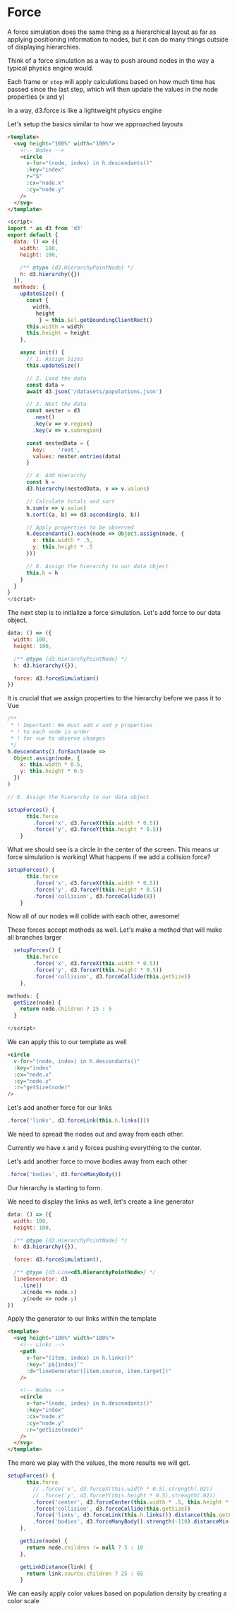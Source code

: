 # Force

A force simulation does the same thing as a hierarchical layout as far as applying positioning information to nodes, but it can do many things outside of displaying hierarchies.

Think of a force simulation as a way to push around nodes in the way a typical physics engine would.

Each frame or `step` will apply calculations based on how much time has passed since the last step, which will then update the values in the node properties (x and y)

In a way, d3.force is like a lightweight physics engine

Let's setup the basics similar to how we approached layouts

```html
<template>
  <svg height="100%" width="100%">
    <!-- Nodes -->
    <circle
      v-for="(node, index) in h.descendants()"
      :key="index"
      r="5"
      :cx="node.x"
      :cy="node.y"
    />
  </svg>
</template>
```

```javascript
<script>
import * as d3 from 'd3'
export default {
  data: () => ({
    width:  100,
    height: 100,

    /** @type {d3.HierarchyPointNode} */
    h: d3.hierarchy({})
  }),
  methods: {
    updateSize() {
      const {
        width,
         height
          } = this.$el.getBoundingClientRect()
      this.width = width
      this.height = height
    },

    async init() {
      // 1. Assign Sizes
      this.updateSize()

      // 2. Load the data
      const data =
      await d3.json('/datasets/populations.json')

      // 3. Nest the data
      const nester = d3
        .nest()
        .key(v => v.region)
        .key(v => v.subregion)

      const nestedData = {
        key:    'root',
        values: nester.entries(data)
      }

      // 4. Add Hierarchy
      const h =
      d3.hierarchy(nestedData, v => v.values)

      // Calculate totals and sort
      h.sum(v => v.value)
      h.sort((a, b) => d3.ascending(a, b))

      // Apply properties to be observed
      h.descendants().each(node => Object.assign(node, {
        x: this.width * .5,
        y: this.height * .5
      }))

      // 6. Assign the hierarchy to our data object
      this.h = h
    }
  }
}
</script>
```

The next step is to initialize a force simulation. Let's add force to our data object.

```javascript
data: () => ({
  width: 100,
  height: 100,

  /** @type {d3.HierarchyPointNode} */
  h: d3.hierarchy({}),

  force: d3.forceSimulation()
})
```

It is crucial that we assign properties to the hierarchy before we pass it to Vue

```javascript
/**
 * ! Important: We must add x and y properties
 * ! to each node in order
 * ! for vue to observe changes
 */
h.descendants().forEach(node =>
  Object.assign(node, {
    x: this.width * 0.5,
    y: this.height * 0.5
  })
)

// 6. Assign the hierarchy to our data object
```

```javascript
setupForces() {
      this.force
        .force('x', d3.forceX(this.width * 0.5))
        .force('y', d3.forceY(this.height * 0.5))
    }
```

What we should see is a circle in the center of the screen. This means ur force simulation is working! What happens if we add a collision force?

```javascript
setupForces() {
      this.force
        .force('x', d3.forceX(this.width * 0.5))
        .force('y', d3.forceY(this.height * 0.5))
        .force('collision', d3.forceCollide(8))
    }
```

Now all of our nodes will collide with each other, awesome!

These forces accept methods as well. Let's make a method that will make all branches larger

```javascript
  setupForces() {
      this.force
        .force('x', d3.forceX(this.width * 0.5))
        .force('y', d3.forceY(this.height * 0.5))
        .force('collision', d3.forceCollide(this.getSize))
    },

methods: {
  getSize(node) {
    return node.children ? 25 : 5
  }

</script>
```

We can apply this to our template as well

```html
<circle
  v-for="(node, index) in h.descendants()"
  :key="index"
  :cx="node.x"
  :cy="node.y"
  :r="getSize(node)"
/>
```

Let's add another force for our links

```javascript
.force('links', d3.forceLink(this.h.links()))
```

We need to spread the nodes out and away from each other.

Currently we have x and y forces pushing everything to the center.

Let's add another force to move bodies away from each other

```javascript
.force('bodies', d3.forceManyBody())
```

Our hierarchy is starting to form.

We need to display the links as well, let's create a line generator

```javascript
data: () => ({
  width: 100,
  height: 100,

  /** @type {d3.HierarchyPointNode} */
  h: d3.hierarchy({}),

  force: d3.forceSimulation(),

  /** @type {d3.Line<d3.HierarchyPointNode>} */
  lineGenerator: d3
    .line()
    .x(node => node.x)
    .y(node => node.y)
})
```

Apply the generator to our links within the template

```html
<template>
  <svg height="100%" width="100%">
    <!-- Links -->
    <path
      v-for="(item, index) in h.links()"
      :key="`p${index}`"
      :d="lineGenerator([item.source, item.target])"
    />

    <!-- Nodes -->
    <circle
      v-for="(node, index) in h.descendants()"
      :key="index"
      :cx="node.x"
      :cy="node.y"
      :r="getSize(node)"
    />
  </svg>
</template>
```

The more we play with the values, the more results we will get.

```javascript
setupForces() {
      this.force
        // .force('x', d3.forceX(this.width * 0.5).strength(.02))
        // .force('y', d3.forceY(this.height * 0.5).strength(.02))
        .force('center', d3.forceCenter(this.width * .5, this.height *.5))
        .force('collision', d3.forceCollide(this.getSize))
        .force('links', d3.forceLink(this.h.links()).distance(this.getLinkDistance).strength(.9))
        .force('bodies', d3.forceManyBody().strength(-110).distanceMin(10).distanceMax(220))
    },

    getSize(node) {
      return node.children != null ? 5 : 10
    },

    getLinkDistance(link) {
      return link.source.children ? 25 : 65
    }
```

We can easily apply color values based on population density by creating a color scale

```javascript

```